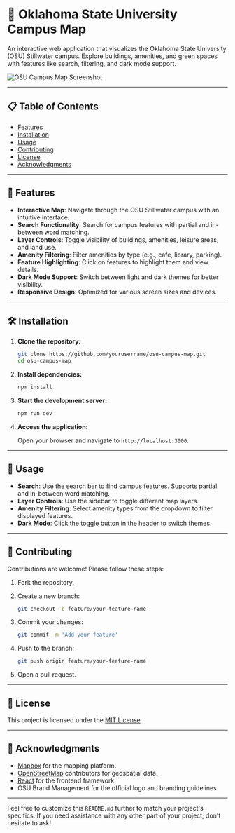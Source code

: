 # 🧭 Oklahoma State University Campus Map

An interactive web application that visualizes the Oklahoma State University (OSU) Stillwater campus. Explore buildings,
amenities, and green spaces with features like search, filtering, and dark mode support.

![OSU Campus Map Screenshot](./assets/osu-campus-map-screenshot.png)

---

## 📋 Table of Contents

- [Features](#features)
- [Installation](#installation)
- [Usage](#usage)
- [Contributing](#contributing)
- [License](#license)
- [Acknowledgments](#acknowledgments)

---

## 🚀 Features

- **Interactive Map**: Navigate through the OSU Stillwater campus with an intuitive interface.
- **Search Functionality**: Search for campus features with partial and in-between word matching.
- **Layer Controls**: Toggle visibility of buildings, amenities, leisure areas, and land use.
- **Amenity Filtering**: Filter amenities by type (e.g., cafe, library, parking).
- **Feature Highlighting**: Click on features to highlight them and view details.
- **Dark Mode Support**: Switch between light and dark themes for better visibility.
- **Responsive Design**: Optimized for various screen sizes and devices.

---

## 🛠️ Installation

1. **Clone the repository:**

   ```bash
   git clone https://github.com/yourusername/osu-campus-map.git
   cd osu-campus-map
   ```


2. **Install dependencies:**

   ```bash
   npm install
   ```


3. **Start the development server:**

   ```bash
   npm run dev
   ```


4. **Access the application:**

   Open your browser and navigate to `http://localhost:3000`.

---

## 📖 Usage

- **Search**: Use the search bar to find campus features. Supports partial and in-between word matching.
- **Layer Controls**: Use the sidebar to toggle different map layers.
- **Amenity Filtering**: Select amenity types from the dropdown to filter displayed features.
- **Dark Mode**: Click the toggle button in the header to switch themes.

---

## 🤝 Contributing

Contributions are welcome! Please follow these steps:

1. Fork the repository.
2. Create a new branch:

   ```bash
   git checkout -b feature/your-feature-name
   ```


3. Commit your changes:

   ```bash
   git commit -m 'Add your feature'
   ```


4. Push to the branch:

   ```bash
   git push origin feature/your-feature-name
   ```


5. Open a pull request.

---

## 📄 License

This project is licensed under the [MIT License](LICENSE).

---

## 🙏 Acknowledgments

- [Mapbox](https://www.mapbox.com/) for the mapping platform.
- [OpenStreetMap](https://www.openstreetmap.org/) contributors for geospatial data.
- [React](https://reactjs.org/) for the frontend framework.
- OSU Brand Management for the official logo and branding guidelines.

---

Feel free to customize this `README.md` further to match your project's specifics. If you need assistance with any other
part of your project, don't hesitate to ask! 
